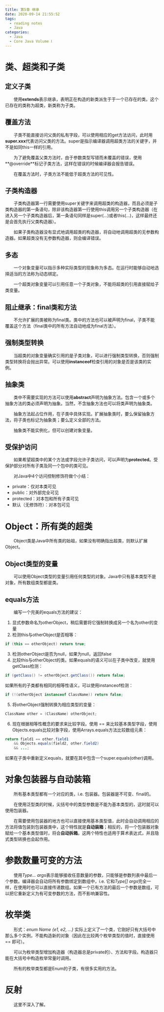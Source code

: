```yaml
---
title: 第5章 继承
date: 2020-09-14 21:55:52
tags:
  - reading notes
  - Java
categories:
  - Java
  - Core Java Volume Ⅰ
---
```


# 类、超类和子类

## 定义子类

&emsp;&emsp;使用**extends**表示继承，表明正在构造的新类派生于于一个已存在的类。这个已存在的类称为超类，新类称为子类。

## 覆盖方法

&emsp;&emsp;子类不能直接访问父类的私有字段，可以使用相应的get方法访问，此时用**super.xxx**代表访问父类的方法。super是指示编译器调用超类方法的关键字，并不是如同this一样的引用。

&emsp;&emsp;为了避免覆盖父类方法时，由于参数类型写错而未覆盖的错误，使用**@override**标记子类方法，这样在错误的时候编译器会报告错误。

&emsp;&emsp;在覆盖方法时，子类方法不能低于超类方法的可见性。

## 子类构造器

&emsp;&emsp;子类构造器第一行需要使用super关键字来调用超类的构造器，而且必须是子类构造器的第一条语句，除非该构造器第一行使用this调用另一个子类构造器（在进入另一个子类构造器后，第一条语句同样是super(...)或者this(...)，这样最终还是会首先执行父类构造器）。

&emsp;&emsp;如果子类构造器没有显式地调用超类的构造器，将自动地调用超类的无参数构造器。如果超类没有无参数构造器，则会编译错误。

## 多态

&emsp;&emsp;一个对象变量可以指示多种实际类型的现象称为多态。在运行时能够自动地选择适当的方法称为动态绑定。

&emsp;&emsp;一个超类对象变量可以引用任意一个子类对象，不能将超类的引用直接赋给子类变量。

## 阻止继承：final类和方法

&emsp;&emsp;不允许扩展的类被称为final类。类中的方法也可以被声明为final，子类不能覆盖这个方法（final类中的所有方法自动地成为final方法）。

## 强制类型转换

&emsp;&emsp;当超类的对象变量确实引用的是子类对象，可以进行强制类型转换，否则强制类型转换将会抛出异常。可以使用**instanceof**检查引用的对象是否是该类的实例。

## 抽象类

&emsp;&emsp;类中不需要实现的方法可以使用**abstract**声明为抽象方法。包含一个或多个抽象方法的类必须声明为抽象。当然，不含抽象方法也可以将类声明为抽象类。

&emsp;&emsp;抽象方法起占位作用，在子类中具体实现。扩展抽象类时，要么保留抽象方法，将子类也标记为抽象类；要么定义全部的方法。

&emsp;&emsp;抽象类不能实例化，但可以创建对象变量。

## 受保护访问

&emsp;&emsp;如果希望超类中的某个方法或字段允许子类访问，可以声明为**protected**。受保护部分对所有子类及同一个包中的类可见。

&emsp;&emsp;对Java中4个访问控制修饰符做个小结：

- private：仅对本类可见
- public：对外部完全可见
- protected：对本包和所有子类可见
- 默认（无修饰符）：对本包可见

# Object：所有类的超类

&emsp;&emsp;Object类是Java中所有类的始祖，如果没有明确指出超类，则默认扩展Object。

## Object类型的变量

&emsp;&emsp;可以使用Object类型的变量引用任何类型的对象。Java中只有基本类型不是对象，所有数组类型都是类。

## equals方法

&emsp;&emsp;编写一个完美的equals方法的建议：

1. 显式参数命名为otherObject，稍后需要将它强制转换成另一个名为other的变量
2. 检测this与otherObject是否相等：

```java
if (this == otherObject) return true;
```

3. 检测otherObject是否为null，如果为null，返回false
4. 比较this与otherObject的类。如果equals的语义可以在子类中改变，就使用getClass检测：

```java
if (getClass() != otherObject.getClass()) return false;
```

如果所有的子类都有相同的相等性语义，可以使用instanceof检测：

```java
if (!(otherObject instanceof ClassName)) return false;
```

5. 将otherObject强制转换为相应类型的变量：

```java
ClassName other = (ClassName) otherObject;
```

6. 现在根据相等性概念的要求来比较字段。使用 == 来比较基本类型字段，使用Objects.equals比较对象字段，使用Arrays.equals方法比较数组元素：

```java
return field1 == other.field1 
	&& Objects.equals(field2, other.field2) 
	&& ...;
```

如果在子类中重新定义equals，就要在其中包含一个super.equals(other)调用。

# 对象包装器与自动装箱

&emsp;&emsp;所有基本类型都有一个对应的类，i.e. 包装器。包装器是不可变、final的。

&emsp;&emsp;在使用泛型类的时候，尖括号中的类型参数是不能为基本类型的，这时就可以使用包装器。

&emsp;&emsp;在需要使用包装器的地方也可以直接使用基本类型值，此时会自动调用相应的方法将值包装到包装器类中，这个特性就是**自动装箱**；相反的，将一个包装器对象赋给一个基本类型值时，将会**自动拆箱**。这两个特性也适用于算术表达式，并且隐式类型转换也会起作用。

# 参数数量可变的方法

&emsp;&emsp;使用*Type... args*表示能够接收任意数量的参数，只能够是参数列表中最后一个参数。编译器会自动将所有参数绑定到数组中，i.e. 它和*Type[] args*完全一样，在使用时也可以直接传递数组。如果一个已有方法的最后一个参数是数组，可以把它重新定义为有可变参数的方法，而不影响兼容性。
# 枚举类

&emsp;&emsp;形式：*enum Name {e1, e2, ...}* 实际上定义了一个类，它刚好只有大括号中那么多个实例，不能构造新的对象（因此在比较两个枚举类型的值时，直接使用 == 即可）。

&emsp;&emsp;可以为枚举类型增加构造器（构造器总是private的）、方法和字段。构造器只能在大括号中构造枚举常量时调用。

&emsp;&emsp;所有的枚举类型都是Enum的子类，有很多实用的方法。

# 反射

&emsp;&emsp;这里不深入了解。










